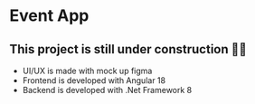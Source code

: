# Event App
## This project is still under construction 👨‍🔧

-  UI/UX is made with mock up figma 
-  Frontend is developed with Angular 18
-  Backend is developed with .Net Framework 8
